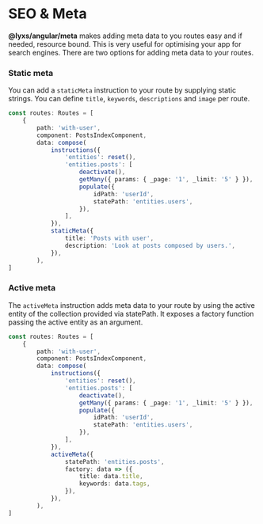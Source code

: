 # SEO & Meta

**@lyxs/angular/meta** makes adding meta data to you routes easy and if needed, resource bound. This is very useful for optimising your app for search engines. There are two options for adding meta data to your routes.

### **Static meta**

You can add a `staticMeta` instruction to your route by supplying static strings. You can define `title`, `keywords`, `descriptions` and `image` per route.

```typescript
const routes: Routes = [
    {
        path: 'with-user',
        component: PostsIndexComponent,
        data: compose(
            instructions({
                'entities': reset(),
                'entities.posts': [
                    deactivate(),
                    getMany({ params: { _page: '1', _limit: '5' } }),
                    populate({
                        idPath: 'userId',
                        statePath: 'entities.users',
                    }),
                ],
            }),
            staticMeta({
                title: 'Posts with user',
                description: 'Look at posts composed by users.',
            }),
        ),
]
```

### Active meta

The `activeMeta` instruction adds meta data to your route by using the active entity of the collection provided via statePath. It exposes a factory function passing the active entity as an argument.

```typescript
const routes: Routes = [
    {
        path: 'with-user',
        component: PostsIndexComponent,
        data: compose(
            instructions({
                'entities': reset(),
                'entities.posts': [
                    deactivate(),
                    getMany({ params: { _page: '1', _limit: '5' } }),
                    populate({
                        idPath: 'userId',
                        statePath: 'entities.users',
                    }),
                ],
            }),
            activeMeta({
                statePath: 'entities.posts',
                factory: data => ({
                    title: data.title,
                    keywords: data.tags,
                }),
            }),
        ),
]
```



